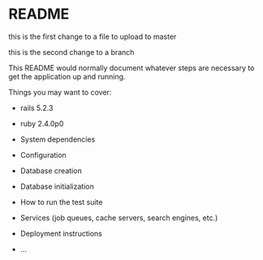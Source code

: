 # README
this is the first change to a file to upload to master

this is the second change to a branch

This README would normally document whatever steps are necessary to get the
application up and running.

Things you may want to cover:

* rails 5.2.3

* ruby 2.4.0p0

* System dependencies

* Configuration

* Database creation

* Database initialization

* How to run the test suite

* Services (job queues, cache servers, search engines, etc.)

* Deployment instructions

* ...
